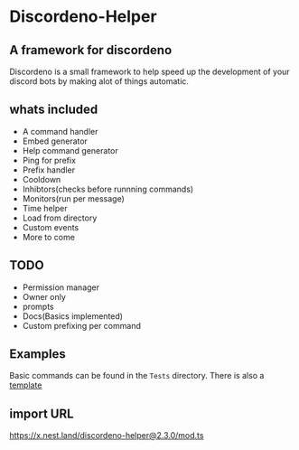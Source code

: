 # Discordeno-Helper

## A framework for discordeno

Discordeno is a small framework to help speed up the development of your discord bots by making alot of things automatic.

## whats included

- A command handler
- Embed generator
- Help command generator
- Ping for prefix
- Prefix handler
- Cooldown
- Inhibtors(checks before runnning commands)
- Monitors(run per message)
- Time helper
- Load from directory
- Custom events
- More to come

## TODO

- Permission manager
- Owner only
- prompts
- Docs(Basics implemented)
- Custom prefixing per command

## Examples

Basic commands can be found in the `Tests` directory. There is also a [template](https://github.com/suyashtnt/discordeno-helper-template)

## import URL

<https://x.nest.land/discordeno-helper@2.3.0/mod.ts>
